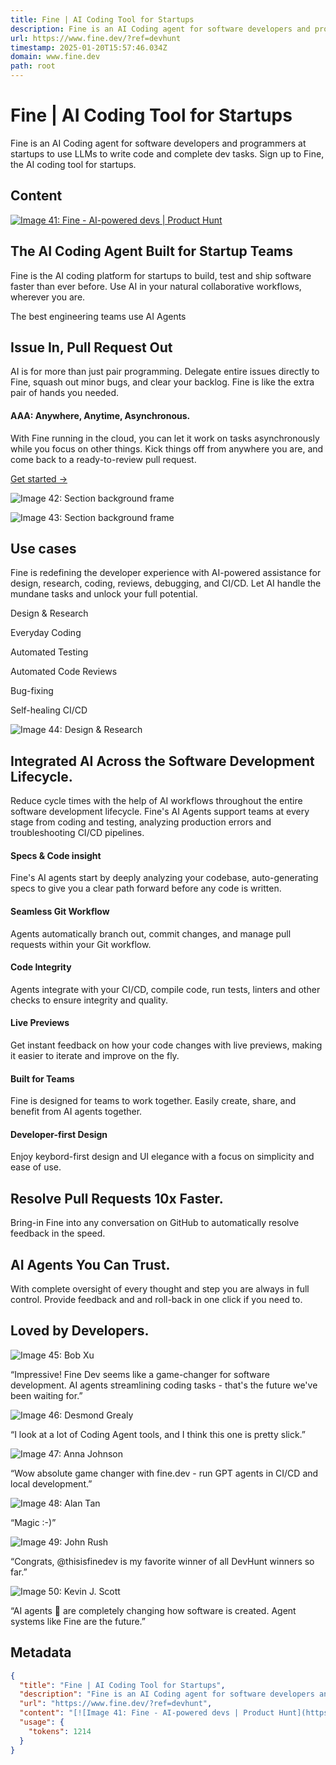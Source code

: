 ```yaml
---
title: Fine | AI Coding Tool for Startups
description: Fine is an AI Coding agent for software developers and programmers at startups to use LLMs to write code and complete dev tasks. Sign up to Fine, the AI coding tool for startups.
url: https://www.fine.dev/?ref=devhunt
timestamp: 2025-01-20T15:57:46.034Z
domain: www.fine.dev
path: root
---
```


# Fine | AI Coding Tool for Startups


Fine is an AI Coding agent for software developers and programmers at startups to use LLMs to write code and complete dev tasks. Sign up to Fine, the AI coding tool for startups.


## Content

[![Image 41: Fine - AI-powered devs | Product Hunt](https://api.producthunt.com/widgets/embed-image/v1/top-post-topic-badge.svg?post_id=443990&theme=neutral&period=weekly&topic_id=267)](https://www.producthunt.com/posts/fine?utm_source=badge-top-post-topic-badge&utm_medium=badge&utm_souce=badge-fine)

The AI Coding Agent Built for Startup Teams
-------------------------------------------

Fine is the AI coding platform for startups to build, test and ship software faster than ever before. Use AI in your natural collaborative workflows, wherever you are.

The best engineering teams use AI Agents

Issue In, Pull Request Out
--------------------------

AI is for more than just pair programming. Delegate entire issues directly to Fine, squash out minor bugs, and clear your backlog. Fine is like the extra pair of hands you needed.

#### AAA: Anywhere, Anytime, Asynchronous.

With Fine running in the cloud, you can let it work on tasks asynchronously while you focus on other things. Kick things off from anywhere you are, and come back to a ready-to-review pull request.

[Get started \-\>](https://ai.fine.dev/)

![Image 42: Section background frame](https://www.fine.dev/_next/static/media/anywhere-anytime-iphone.1a0f6ae1.svg)

![Image 43: Section background frame](https://www.fine.dev/_next/static/media/use-cases-bg.21941ec8.svg)

Use cases
---------

Fine is redefining the developer experience with AI-powered assistance for design, research, coding, reviews, debugging, and CI/CD. Let AI handle the mundane tasks and unlock your full potential.

Design & Research

Everyday Coding

Automated Testing

Automated Code Reviews

Bug-fixing

Self-healing CI/CD

![Image 44: Design & Research](https://www.fine.dev/_next/static/media/use-case-design-and-research.c9aa85b0.svg)

Integrated AI Across the Software Development Lifecycle.
--------------------------------------------------------

Reduce cycle times with the help of AI workflows throughout the entire software development lifecycle. Fine's AI Agents support teams at every stage from coding and testing, analyzing production errors and troubleshooting CI/CD pipelines.

#### Specs & Code insight

Fine's AI agents start by deeply analyzing your codebase, auto-generating specs to give you a clear path forward before any code is written.

#### Seamless Git Workflow

Agents automatically branch out, commit changes, and manage pull requests within your Git workflow.

#### Code Integrity

Agents integrate with your CI/CD, compile code, run tests, linters and other checks to ensure integrity and quality.

#### Live Previews

Get instant feedback on how your code changes with live previews, making it easier to iterate and improve on the fly.

#### Built for Teams

Fine is designed for teams to work together. Easily create, share, and benefit from AI agents together.

#### Developer-first Design

Enjoy keybord-first design and UI elegance with a focus on simplicity and ease of use.

Resolve Pull Requests 10x Faster.
---------------------------------

Bring-in Fine into any conversation on GitHub to automatically resolve feedback in the speed.

AI Agents You Can Trust.
------------------------

With complete oversight of every thought and step you are always in full control. Provide feedback and and roll-back in one click if you need to.

Loved by Developers.
--------------------

![Image 45: Bob Xu](https://www.fine.dev/_next/image?url=%2F_next%2Fstatic%2Fmedia%2Ftestimonial-01.6bbc229d.jpeg&w=96&q=75)

[](https://www.fine.dev/?ref=devhunt#0)

“Impressive! Fine Dev seems like a game-changer for software development. AI agents streamlining coding tasks - that's the future we've been waiting for.”

![Image 46: Desmond Grealy](https://www.fine.dev/_next/image?url=%2F_next%2Fstatic%2Fmedia%2Ftestimonial-02.be7f668c.jpeg&w=96&q=75)

[](https://www.fine.dev/?ref=devhunt#0)

“I look at a lot of Coding Agent tools, and I think this one is pretty slick.”

![Image 47: Anna Johnson](https://www.fine.dev/_next/image?url=%2F_next%2Fstatic%2Fmedia%2Ftestimonial-03.0b8f6186.jpeg&w=96&q=75)

[](https://www.fine.dev/?ref=devhunt#0)

“Wow absolute game changer with fine.dev - run GPT agents in CI/CD and local development.”

![Image 48: Alan Tan](https://www.fine.dev/_next/image?url=%2F_next%2Fstatic%2Fmedia%2Ftestimonial-04.fe67f725.jpeg&w=96&q=75)

[](https://www.fine.dev/?ref=devhunt#0)

“Magic :-)”

![Image 49: John Rush](https://www.fine.dev/_next/image?url=%2F_next%2Fstatic%2Fmedia%2Ftestimonial-05.8e3d497c.jpeg&w=96&q=75)

[](https://www.fine.dev/?ref=devhunt#0)

“Congrats, @thisisfinedev is my favorite winner of all DevHunt winners so far.”

![Image 50: Kevin J. Scott](https://www.fine.dev/_next/image?url=%2F_next%2Fstatic%2Fmedia%2Ftestimonial-06.35929bb6.jpeg&w=96&q=75)

[](https://www.fine.dev/?ref=devhunt#0)

“AI agents 🤖 are completely changing how software is created. Agent systems like Fine are the future.”

## Metadata

```json
{
  "title": "Fine | AI Coding Tool for Startups",
  "description": "Fine is an AI Coding agent for software developers and programmers at startups to use LLMs to write code and complete dev tasks. Sign up to Fine, the AI coding tool for startups.",
  "url": "https://www.fine.dev/?ref=devhunt",
  "content": "[![Image 41: Fine - AI-powered devs | Product Hunt](https://api.producthunt.com/widgets/embed-image/v1/top-post-topic-badge.svg?post_id=443990&theme=neutral&period=weekly&topic_id=267)](https://www.producthunt.com/posts/fine?utm_source=badge-top-post-topic-badge&utm_medium=badge&utm_souce=badge-fine)\n\nThe AI Coding Agent Built for Startup Teams\n-------------------------------------------\n\nFine is the AI coding platform for startups to build, test and ship software faster than ever before. Use AI in your natural collaborative workflows, wherever you are.\n\nThe best engineering teams use AI Agents\n\nIssue In, Pull Request Out\n--------------------------\n\nAI is for more than just pair programming. Delegate entire issues directly to Fine, squash out minor bugs, and clear your backlog. Fine is like the extra pair of hands you needed.\n\n#### AAA: Anywhere, Anytime, Asynchronous.\n\nWith Fine running in the cloud, you can let it work on tasks asynchronously while you focus on other things. Kick things off from anywhere you are, and come back to a ready-to-review pull request.\n\n[Get started \\-\\>](https://ai.fine.dev/)\n\n![Image 42: Section background frame](https://www.fine.dev/_next/static/media/anywhere-anytime-iphone.1a0f6ae1.svg)\n\n![Image 43: Section background frame](https://www.fine.dev/_next/static/media/use-cases-bg.21941ec8.svg)\n\nUse cases\n---------\n\nFine is redefining the developer experience with AI-powered assistance for design, research, coding, reviews, debugging, and CI/CD. Let AI handle the mundane tasks and unlock your full potential.\n\nDesign & Research\n\nEveryday Coding\n\nAutomated Testing\n\nAutomated Code Reviews\n\nBug-fixing\n\nSelf-healing CI/CD\n\n![Image 44: Design & Research](https://www.fine.dev/_next/static/media/use-case-design-and-research.c9aa85b0.svg)\n\nIntegrated AI Across the Software Development Lifecycle.\n--------------------------------------------------------\n\nReduce cycle times with the help of AI workflows throughout the entire software development lifecycle. Fine's AI Agents support teams at every stage from coding and testing, analyzing production errors and troubleshooting CI/CD pipelines.\n\n#### Specs & Code insight\n\nFine's AI agents start by deeply analyzing your codebase, auto-generating specs to give you a clear path forward before any code is written.\n\n#### Seamless Git Workflow\n\nAgents automatically branch out, commit changes, and manage pull requests within your Git workflow.\n\n#### Code Integrity\n\nAgents integrate with your CI/CD, compile code, run tests, linters and other checks to ensure integrity and quality.\n\n#### Live Previews\n\nGet instant feedback on how your code changes with live previews, making it easier to iterate and improve on the fly.\n\n#### Built for Teams\n\nFine is designed for teams to work together. Easily create, share, and benefit from AI agents together.\n\n#### Developer-first Design\n\nEnjoy keybord-first design and UI elegance with a focus on simplicity and ease of use.\n\nResolve Pull Requests 10x Faster.\n---------------------------------\n\nBring-in Fine into any conversation on GitHub to automatically resolve feedback in the speed.\n\nAI Agents You Can Trust.\n------------------------\n\nWith complete oversight of every thought and step you are always in full control. Provide feedback and and roll-back in one click if you need to.\n\nLoved by Developers.\n--------------------\n\n![Image 45: Bob Xu](https://www.fine.dev/_next/image?url=%2F_next%2Fstatic%2Fmedia%2Ftestimonial-01.6bbc229d.jpeg&w=96&q=75)\n\n[](https://www.fine.dev/?ref=devhunt#0)\n\n“Impressive! Fine Dev seems like a game-changer for software development. AI agents streamlining coding tasks - that's the future we've been waiting for.”\n\n![Image 46: Desmond Grealy](https://www.fine.dev/_next/image?url=%2F_next%2Fstatic%2Fmedia%2Ftestimonial-02.be7f668c.jpeg&w=96&q=75)\n\n[](https://www.fine.dev/?ref=devhunt#0)\n\n“I look at a lot of Coding Agent tools, and I think this one is pretty slick.”\n\n![Image 47: Anna Johnson](https://www.fine.dev/_next/image?url=%2F_next%2Fstatic%2Fmedia%2Ftestimonial-03.0b8f6186.jpeg&w=96&q=75)\n\n[](https://www.fine.dev/?ref=devhunt#0)\n\n“Wow absolute game changer with fine.dev - run GPT agents in CI/CD and local development.”\n\n![Image 48: Alan Tan](https://www.fine.dev/_next/image?url=%2F_next%2Fstatic%2Fmedia%2Ftestimonial-04.fe67f725.jpeg&w=96&q=75)\n\n[](https://www.fine.dev/?ref=devhunt#0)\n\n“Magic :-)”\n\n![Image 49: John Rush](https://www.fine.dev/_next/image?url=%2F_next%2Fstatic%2Fmedia%2Ftestimonial-05.8e3d497c.jpeg&w=96&q=75)\n\n[](https://www.fine.dev/?ref=devhunt#0)\n\n“Congrats, @thisisfinedev is my favorite winner of all DevHunt winners so far.”\n\n![Image 50: Kevin J. Scott](https://www.fine.dev/_next/image?url=%2F_next%2Fstatic%2Fmedia%2Ftestimonial-06.35929bb6.jpeg&w=96&q=75)\n\n[](https://www.fine.dev/?ref=devhunt#0)\n\n“AI agents 🤖 are completely changing how software is created. Agent systems like Fine are the future.”",
  "usage": {
    "tokens": 1214
  }
}
```
